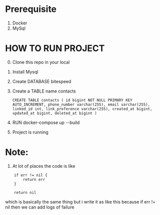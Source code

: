 # Prerequisite
1. Docker
2. MySql

# HOW TO RUN PROJECT
0. Clone this repo in your local
1. Install Mysql
2. Create DATABASE bitespeed
3. Create a TABLE name contacts

   ```
   CREATE TABLE contacts ( id bigint NOT NULL PRIMARY KEY AUTO_INCREMENT, phone_number varchar(255), email varchar(255), linked_id int, link_preference varchar(255), created_at bigint, updated_at bigint, deleted_at bigint )
   ```
4. RUN docker-compose up --build
5. Project is running



# Note:

1. At lot of places the code is like

```
    if err != nil {
        return err
    }

    return nil
```

which is basically the same thing but i write it as like this because if err != nil then we can add logs of failure

